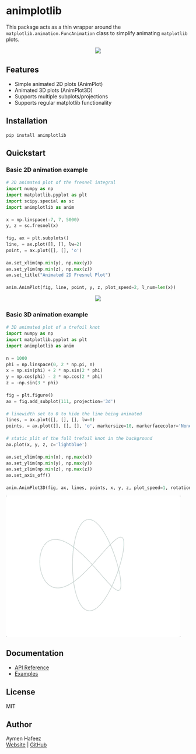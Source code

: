 # animplotlib

This package acts as a thin wrapper around the
`matplotlib.animation.FuncAnimation` class to simplify animating `matplotlib`
plots.

<!-- ![](examples/gifs/trefoil-knot.gif) -->

<center>
  <figure> 
    <img src="https://raw.githubusercontent.com/aymenhafeez/animplotlib/refs/heads/master/examples/gifs/lorenz_colour.gif" /> 
  </figure>
</center>

## Features

- Simple animated 2D plots (AnimPlot)
- Animated 3D plots (AnimPlot3D)
- Supports multiple subplots/projections
- Supports regular matplotlib functionality

## Installation

```
pip install animplotlib
```

## Quickstart

### Basic 2D animation example

```python
# 2D animated plot of the fresnel integral
import numpy as np
import matplotlib.pyplot as plt
import scipy.special as sc
import animplotlib as anim

x = np.linspace(-7, 7, 5000)
y, z = sc.fresnel(x)

fig, ax = plt.subplots()
line, = ax.plot([], [], lw=2)
point, = ax.plot([], [], 'o')

ax.set_xlim(np.min(y), np.max(y))
ax.set_ylim(np.min(z), np.max(z))
ax.set_title("Animated 2D Fresnel Plot")

anim.AnimPlot(fig, line, point, y, z, plot_speed=2, l_num=len(x))
```

<!-- ![](examples/gifs/fresnel_2d.gif) -->

<center>
  <figure> 
    <img src="https://raw.githubusercontent.com/aymenhafeez/animplotlib/refs/heads/master/examples/gifs/lorenz_colour.gif" width="400" /> 
  </figure>
</center>

### Basic 3D animation example

```python
# 3D animated plot of a trefoil knot
import numpy as np
import matplotlib.pyplot as plt
import animplotlib as anim

n = 1000
phi = np.linspace(0, 2 * np.pi, n)
x = np.sin(phi) + 2 * np.sin(2 * phi)
y = np.cos(phi) - 2 * np.cos(2 * phi)
z = -np.sin(3 * phi)

fig = plt.figure()
ax = fig.add_subplot(111, projection='3d')

# linewidth set to 0 to hide the line being animated
lines, = ax.plot([], [], [], lw=0)
points, = ax.plot([], [], [], 'o', markersize=10, markerfacecolor='None',)

# static plit of the full trefoil knot in the background
ax.plot(x, y, z, c='lightblue')

ax.set_xlim(np.min(x), np.max(x))
ax.set_ylim(np.min(y), np.max(y))
ax.set_zlim(np.min(z), np.max(z))
ax.set_axis_off()

anim.AnimPlot3D(fig, ax, lines, points, x, y, z, plot_speed=1, rotation_speed=0.36, p_num=1)
```

![](examples/gifs/trefoil-knot.gif)

## Documentation

- [API Reference](https://github.com/aymenhafeez/animplotlib/blob/master/docs/API.md)
- [Examples](https://github.com/aymenhafeez/animplotlib/tree/master/examples)

## License

MIT

## Author

Aymen Hafeez  
[Website](https://aymenhafeez.github.io) |
[GitHub](https://github.com/aymenhafeez)
